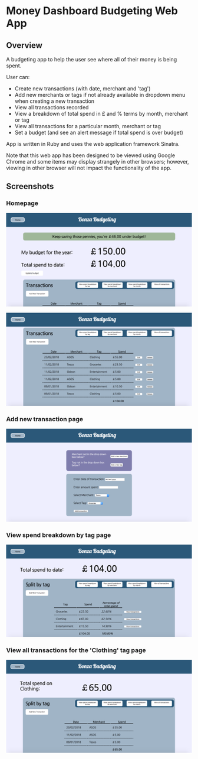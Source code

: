 # Money Dashboard Budgeting Web App

## Overview

A budgeting app to help the user see where all of their money is being spent.

User can:
* Create new transactions (with date, merchant and 'tag')
* Add new merchants or tags if not already available in dropdown menu when creating a new transaction
* View all transactions recorded
* View a breakdown of total spend in £  and % terms by month, merchant or tag
* View all transactions for a particular month, merchant or tag
* Set a budget (and see an alert message if total spend is over budget)

App is written in Ruby and uses the web application framework Sinatra.

Note that this web app has been designed to be viewed using Google Chrome and some items may display strangely in other browsers; however, viewing in other browser will not impact the functionality of the app.

## Screenshots

### Homepage

![Screenshot](https://github.com/rach-j/money-dashboard-budgeting-web-app/blob/master/screenshots_for_README/Screenshot-homepage-1.png)

![Screenshot](https://github.com/rach-j/money-dashboard-budgeting-web-app/blob/master/screenshots_for_README/Screenshot-homepage-2.png)

### Add new transaction page
![Screenshot](https://github.com/rach-j/money-dashboard-budgeting-web-app/blob/master/screenshots_for_README/Screenshot-add-new-transaction.png)

### View spend breakdown by tag page
![Screenshot](https://github.com/rach-j/money-dashboard-budgeting-web-app/blob/master/screenshots_for_README/Screenshot-view-breakdown-by-tag.png)

### View all transactions for the 'Clothing' tag page
![Screenshot](https://github.com/rach-j/money-dashboard-budgeting-web-app/blob/master/screenshots_for_README/Screenshot-view-all-transactions-for-particular-tag.png)
